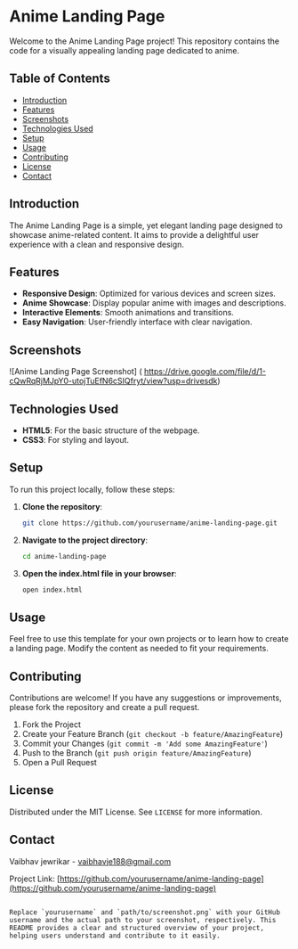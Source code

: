 
# Anime Landing Page

Welcome to the Anime Landing Page project! This repository contains the code for a visually appealing landing page dedicated to anime.

## Table of Contents

- [Introduction](#introduction)
- [Features](#features)
- [Screenshots](#screenshots)
- [Technologies Used](#technologies-used)
- [Setup](#setup)
- [Usage](#usage)
- [Contributing](#contributing)
- [License](#license)
- [Contact](#contact)

## Introduction

The Anime Landing Page is a simple, yet elegant landing page designed to showcase anime-related content. It aims to provide a delightful user experience with a clean and responsive design.

## Features

- **Responsive Design**: Optimized for various devices and screen sizes.
- **Anime Showcase**: Display popular anime with images and descriptions.
- **Interactive Elements**: Smooth animations and transitions.
- **Easy Navigation**: User-friendly interface with clear navigation.

## Screenshots

![Anime Landing Page Screenshot] ( https://drive.google.com/file/d/1-cQwRqRjMJpY0-utojTuEfN6cSIQfryt/view?usp=drivesdk) 

## Technologies Used

- **HTML5**: For the basic structure of the webpage.
- **CSS3**: For styling and layout.

## Setup

To run this project locally, follow these steps:

1. **Clone the repository**:
   ```bash
   git clone https://github.com/yourusername/anime-landing-page.git
   ```

2. **Navigate to the project directory**:
   ```bash
   cd anime-landing-page
   ```

3. **Open the index.html file in your browser**:
   ```bash
   open index.html
   ```

## Usage

Feel free to use this template for your own projects or to learn how to create a landing page. Modify the content as needed to fit your requirements.

## Contributing

Contributions are welcome! If you have any suggestions or improvements, please fork the repository and create a pull request.

1. Fork the Project
2. Create your Feature Branch (`git checkout -b feature/AmazingFeature`)
3. Commit your Changes (`git commit -m 'Add some AmazingFeature'`)
4. Push to the Branch (`git push origin feature/AmazingFeature`)
5. Open a Pull Request

## License

Distributed under the MIT License. See `LICENSE` for more information.

## Contact

Vaibhav jewrikar - [vaibhavje188@gmail.com](mailto:vaibhavje188@gmail.com)

Project Link: [https://github.com/yourusername/anime-landing-page](https://github.com/yourusername/anime-landing-page)
```

Replace `yourusername` and `path/to/screenshot.png` with your GitHub username and the actual path to your screenshot, respectively. This README provides a clear and structured overview of your project, helping users understand and contribute to it easily.
